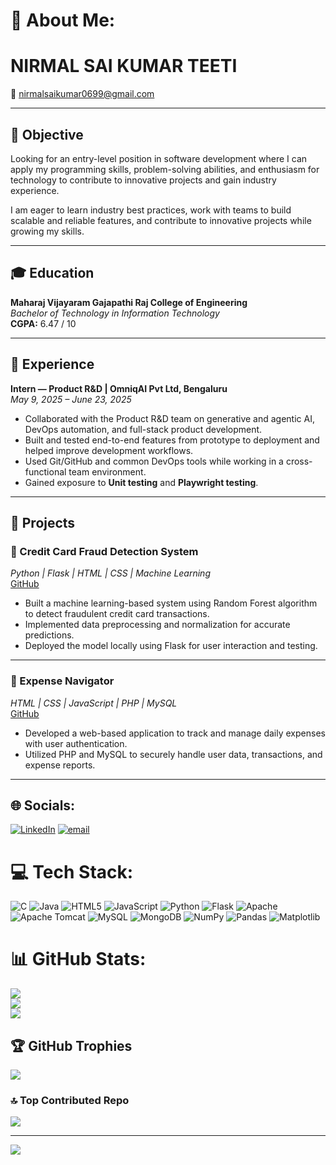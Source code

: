 # 💫 About Me:
# NIRMAL SAI KUMAR TEETI  
📧 nirmalsaikumar0699@gmail.com  

---

## 🎯 Objective  
Looking for an entry-level position in software development where I can apply my programming skills, problem-solving abilities, and enthusiasm for technology to contribute to innovative projects and gain industry experience.  

I am eager to learn industry best practices, work with teams to build scalable and reliable features, and contribute to innovative projects while growing my skills.  

---

## 🎓 Education  
**Maharaj Vijayaram Gajapathi Raj College of Engineering**  
*Bachelor of Technology in Information Technology*  
**CGPA:** 6.47 / 10  

---

## 💼 Experience  

**Intern — Product R&D | OmniqAI Pvt Ltd, Bengaluru**  
*May 9, 2025 – June 23, 2025*  

- Collaborated with the Product R&D team on generative and agentic AI, DevOps automation, and full-stack product development.  
- Built and tested end-to-end features from prototype to deployment and helped improve development workflows.  
- Used Git/GitHub and common DevOps tools while working in a cross-functional team environment.  
- Gained exposure to **Unit testing** and **Playwright testing**.  

---

## 🚀 Projects  

### 🔹 Credit Card Fraud Detection System  
*Python | Flask | HTML | CSS | Machine Learning*  
[GitHub](https://github.com/Nirmal-sai-kumar/credit-card-fraud-detection)  

- Built a machine learning-based system using Random Forest algorithm to detect fraudulent credit card transactions.  
- Implemented data preprocessing and normalization for accurate predictions.  
- Deployed the model locally using Flask for user interaction and testing.  

---

### 🔹 Expense Navigator  
*HTML | CSS | JavaScript | PHP | MySQL*  
[GitHub](https://github.com/Nirmal-sai-kumar/expense-navigator)  

- Developed a web-based application to track and manage daily expenses with user authentication.  
- Utilized PHP and MySQL to securely handle user data, transactions, and expense reports.  

---



## 🌐 Socials:
[![LinkedIn](https://img.shields.io/badge/LinkedIn-%230077B5.svg?logo=linkedin&logoColor=white)](https://linkedin.com/in/https://www.linkedin.com/in/nirmal-sai-kumar-teeti-2240b21b9/) [![email](https://img.shields.io/badge/Email-D14836?logo=gmail&logoColor=white)](mailto:nirmalsaikumar0699@gmail.com) 

# 💻 Tech Stack:
![C](https://img.shields.io/badge/c-%2300599C.svg?style=for-the-badge&logo=c&logoColor=white) ![Java](https://img.shields.io/badge/java-%23ED8B00.svg?style=for-the-badge&logo=openjdk&logoColor=white) ![HTML5](https://img.shields.io/badge/html5-%23E34F26.svg?style=for-the-badge&logo=html5&logoColor=white) ![JavaScript](https://img.shields.io/badge/javascript-%23323330.svg?style=for-the-badge&logo=javascript&logoColor=%23F7DF1E) ![Python](https://img.shields.io/badge/python-3670A0?style=for-the-badge&logo=python&logoColor=ffdd54) ![Flask](https://img.shields.io/badge/flask-%23000.svg?style=for-the-badge&logo=flask&logoColor=white) ![Apache](https://img.shields.io/badge/apache-%23D42029.svg?style=for-the-badge&logo=apache&logoColor=white) ![Apache Tomcat](https://img.shields.io/badge/apache%20tomcat-%23F8DC75.svg?style=for-the-badge&logo=apache-tomcat&logoColor=black) ![MySQL](https://img.shields.io/badge/mysql-4479A1.svg?style=for-the-badge&logo=mysql&logoColor=white) ![MongoDB](https://img.shields.io/badge/MongoDB-%234ea94b.svg?style=for-the-badge&logo=mongodb&logoColor=white) ![NumPy](https://img.shields.io/badge/numpy-%23013243.svg?style=for-the-badge&logo=numpy&logoColor=white) ![Pandas](https://img.shields.io/badge/pandas-%23150458.svg?style=for-the-badge&logo=pandas&logoColor=white) ![Matplotlib](https://img.shields.io/badge/Matplotlib-%23ffffff.svg?style=for-the-badge&logo=Matplotlib&logoColor=black)
# 📊 GitHub Stats:
![](https://github-readme-stats.vercel.app/api?username=Nirmal-sai-kumar&theme=dark&hide_border=false&include_all_commits=true&count_private=true)<br/>
![](https://nirzak-streak-stats.vercel.app/?user=Nirmal-sai-kumar&theme=dark&hide_border=false)<br/>
![](https://github-readme-stats.vercel.app/api/top-langs/?username=Nirmal-sai-kumar&theme=dark&hide_border=false&include_all_commits=true&count_private=true&layout=compact)

## 🏆 GitHub Trophies
![](https://github-profile-trophy.vercel.app/?username=Nirmal-sai-kumar&theme=radical&no-frame=false&no-bg=false&margin-w=4)

### 🔝 Top Contributed Repo
![](https://github-contributor-stats.vercel.app/api?username=Nirmal-sai-kumar&limit=5&theme=dark&combine_all_yearly_contributions=true)

---
[![](https://visitcount.itsvg.in/api?id=Nirmal-sai-kumar&icon=0&color=0)](https://visitcount.itsvg.in)

<!-- Proudly created with GPRM ( https://gprm.itsvg.in ) -->
